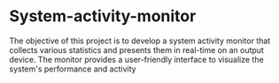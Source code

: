 # System-activity-monitor
The objective of this project is to develop a system activity monitor that collects various statistics and presents them in real-time on an output device. The monitor provides a user-friendly interface to visualize the system's performance and activity
